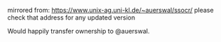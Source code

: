 mirrored from: https://www.unix-ag.uni-kl.de/~auerswal/ssocr/
please check that address for any updated version

Would happily transfer ownership to @auerswal.
